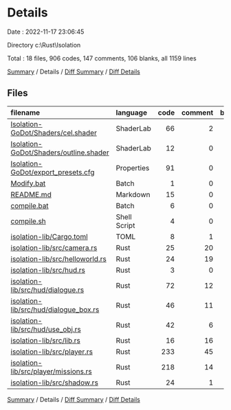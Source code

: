 # Details

Date : 2022-11-17 23:06:45

Directory c:\\Rust\\Isolation

Total : 18 files,  906 codes, 147 comments, 106 blanks, all 1159 lines

[Summary](results.md) / Details / [Diff Summary](diff.md) / [Diff Details](diff-details.md)

## Files
| filename | language | code | comment | blank | total |
| :--- | :--- | ---: | ---: | ---: | ---: |
| [Isolation-GoDot/Shaders/cel.shader](/Isolation-GoDot/Shaders/cel.shader) | ShaderLab | 66 | 2 | 18 | 86 |
| [Isolation-GoDot/Shaders/outline.shader](/Isolation-GoDot/Shaders/outline.shader) | ShaderLab | 12 | 0 | 3 | 15 |
| [Isolation-GoDot/export_presets.cfg](/Isolation-GoDot/export_presets.cfg) | Properties | 91 | 0 | 12 | 103 |
| [Modify.bat](/Modify.bat) | Batch | 1 | 0 | 1 | 2 |
| [README.md](/README.md) | Markdown | 15 | 0 | 6 | 21 |
| [compile.bat](/compile.bat) | Batch | 6 | 0 | 0 | 6 |
| [compile.sh](/compile.sh) | Shell Script | 4 | 0 | 0 | 4 |
| [isolation-lib/Cargo.toml](/isolation-lib/Cargo.toml) | TOML | 8 | 1 | 3 | 12 |
| [isolation-lib/src/camera.rs](/isolation-lib/src/camera.rs) | Rust | 25 | 20 | 8 | 53 |
| [isolation-lib/src/helloworld.rs](/isolation-lib/src/helloworld.rs) | Rust | 24 | 19 | 7 | 50 |
| [isolation-lib/src/hud.rs](/isolation-lib/src/hud.rs) | Rust | 3 | 0 | 0 | 3 |
| [isolation-lib/src/hud/dialogue.rs](/isolation-lib/src/hud/dialogue.rs) | Rust | 72 | 12 | 5 | 89 |
| [isolation-lib/src/hud/dialogue_box.rs](/isolation-lib/src/hud/dialogue_box.rs) | Rust | 46 | 11 | 3 | 60 |
| [isolation-lib/src/hud/use_obj.rs](/isolation-lib/src/hud/use_obj.rs) | Rust | 42 | 6 | 1 | 49 |
| [isolation-lib/src/lib.rs](/isolation-lib/src/lib.rs) | Rust | 16 | 16 | 1 | 33 |
| [isolation-lib/src/player.rs](/isolation-lib/src/player.rs) | Rust | 233 | 45 | 23 | 301 |
| [isolation-lib/src/player/missions.rs](/isolation-lib/src/player/missions.rs) | Rust | 218 | 14 | 13 | 245 |
| [isolation-lib/src/shadow.rs](/isolation-lib/src/shadow.rs) | Rust | 24 | 1 | 2 | 27 |

[Summary](results.md) / Details / [Diff Summary](diff.md) / [Diff Details](diff-details.md)
